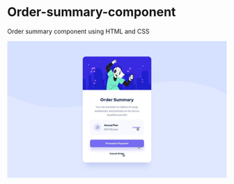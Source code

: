 # Order-summary-component
Order summary component using HTML and CSS




![Screenshot](active-states.jpg)
